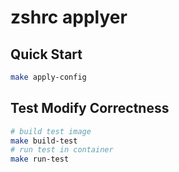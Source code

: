 # zshrc applyer

## Quick Start

```bash
make apply-config
```

## Test Modify Correctness

```bash
# build test image
make build-test
# run test in container
make run-test
```

